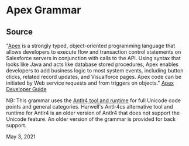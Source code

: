 # Apex Grammar

## Source
"[Apex](https://developer.salesforce.com/docs/atlas.en-us.apexcode.meta/apexcode/apex_intro_what_is_apex.htm)
is a strongly typed, object-oriented programming language that allows
developers to execute flow and transaction control statements on
Salesforce servers in conjunction with calls to the API.
Using syntax that looks like Java and acts like database stored
procedures, Apex enables developers to add business logic to
most system events, including button clicks, related record updates,
and Visualforce pages. Apex code can be initiated by Web service
requests and from triggers on objects." [Apex Developer Guide](https://developer.salesforce.com/docs/atlas.en-us.apexcode.meta/apexcode/apex_intro_what_is_apex.htm)

NB: This grammar uses the [Antlr4 tool and runtime](https://www.antlr.org/download.html)
for full Unicode code points and general categories.
Harwell's Antlr4cs alternative tool
and runtime for Antlr4 is an older version of Antlr4 that
does not support the Unicode feature. An older version of the grammar
is provided for back support.

May 3, 2021
